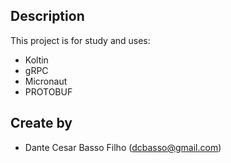 ## Description

This project is for study and uses:
- Koltin
- gRPC
- Micronaut
- PROTOBUF

## Create by

- Dante Cesar Basso Filho (dcbasso@gmail.com)